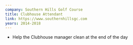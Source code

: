 ```yaml
---
company: Southern Hills Golf Course
title: Clubhouse Attendant
link: https://www.southernhillsgc.com
years: 2014-2018
---
```


* Help the Clubhouse manager clean at the end of the day
